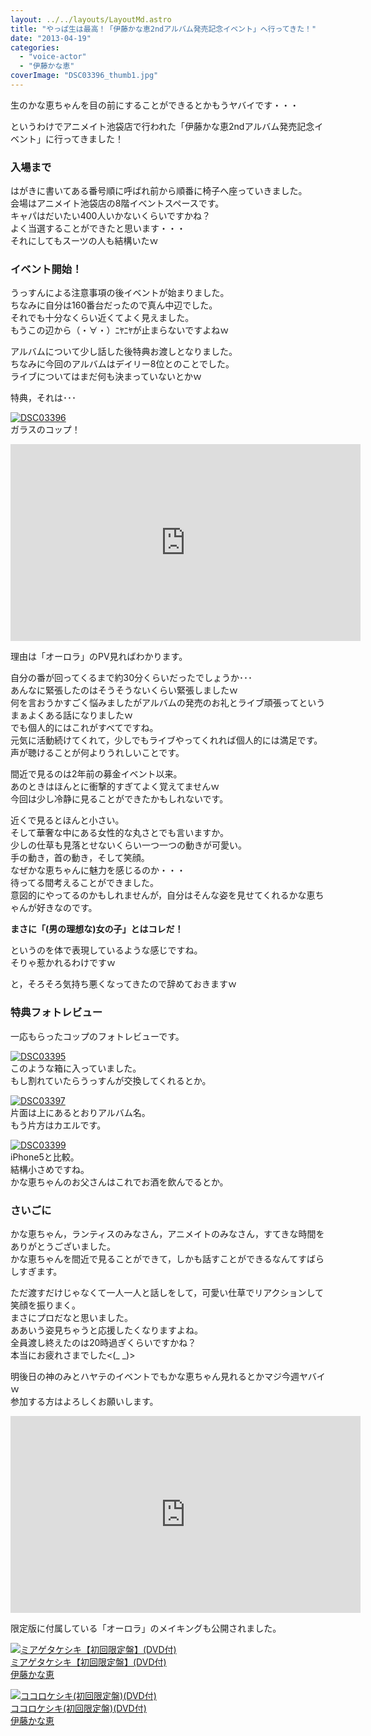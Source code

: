```yaml
---
layout: ../../layouts/LayoutMd.astro
title: "やっぱ生は最高！「伊藤かな恵2ndアルバム発売記念イベント」へ行ってきた！"
date: "2013-04-19"
categories: 
  - "voice-actor"
  - "伊藤かな恵"
coverImage: "DSC03396_thumb1.jpg"
---
```


生のかな恵ちゃんを目の前にすることができるとかもうヤバイです・・・

というわけでアニメイト池袋店で行われた「伊藤かな恵2ndアルバム発売記念イベント」に行ってきました！

### 入場まで

はがきに書いてある番号順に呼ばれ前から順番に椅子へ座っていきました。  
会場はアニメイト池袋店の8階イベントスペースです。  
キャパはだいたい400人いかないくらいですかね？  
よく当選することができたと思います・・・  
それにしてもスーツの人も結構いたｗ

### イベント開始！

うっすんによる注意事項の後イベントが始まりました。  
ちなみに自分は160番台だったので真ん中辺でした。  
それでも十分なくらい近くてよく見えました。  
もうこの辺から（・∀・）ﾆﾔﾆﾔが止まらないですよねｗ

アルバムについて少し話した後特典お渡しとなりました。  
ちなみに今回のアルバムはデイリー8位とのことでした。  
ライブについてはまだ何も決まっていないとかｗ

特典，それは･･･

[![DSC03396](images/DSC03396_thumb.jpg "DSC03396")](//mizuka123.net/wp-content/uploads/2013/04/DSC03396.jpg)  
ガラスのコップ！

<iframe height="315" src="http://www.youtube.com/embed/9t_l8acYmBc?rel=0" frameborder="0" width="560" allowfullscreen="allowfullscreen"></iframe>

理由は「オーロラ」のPV見ればわかります。

自分の番が回ってくるまで約30分くらいだったでしょうか･･･  
あんなに緊張したのはそうそうないくらい緊張しましたｗ  
何を言おうかすごく悩みましたがアルバムの発売のお礼とライブ頑張ってというまぁよくある話になりましたｗ  
でも個人的にはこれがすべてですね。  
元気に活動続けてくれて，少しでもライブやってくれれば個人的には満足です。  
声が聴けることが何よりうれしいことです。

間近で見るのは2年前の募金イベント以来。  
あのときはほんとに衝撃的すぎてよく覚えてませんｗ  
今回は少し冷静に見ることができたかもしれないです。

近くで見るとほんと小さい。  
そして華奢な中にある女性的な丸さとでも言いますか。  
少しの仕草も見落とせないくらい一つ一つの動きが可愛い。  
手の動き，首の動き，そして笑顔。  
なぜかな恵ちゃんに魅力を感じるのか・・・  
待ってる間考えることができました。  
意図的にやってるのかもしれませんが，自分はそんな姿を見せてくれるかな恵ちゃんが好きなのです。

**まさに「(男の理想な)女の子」とはコレだ！**

というのを体で表現しているような感じですね。  
そりゃ惹かれるわけですｗ

と，そろそろ気持ち悪くなってきたので辞めておきますｗ

### 特典フォトレビュー

一応もらったコップのフォトレビューです。

[![DSC03395](images/DSC03395_thumb.jpg "DSC03395")](//mizuka123.net/wp-content/uploads/2013/04/DSC03395.jpg)  
このような箱に入っていました。  
もし割れていたらうっすんが交換してくれるとか。

[![DSC03397](images/DSC03397_thumb.jpg "DSC03397")](//mizuka123.net/wp-content/uploads/2013/04/DSC03397.jpg)  
片面は上にあるとおりアルバム名。  
もう片方はカエルです。

[![DSC03399](images/DSC03399_thumb.jpg "DSC03399")](//mizuka123.net/wp-content/uploads/2013/04/DSC03399.jpg)  
iPhone5と比較。  
結構小さめですね。  
かな恵ちゃんのお父さんはこれでお酒を飲んでるとか。

### さいごに

かな恵ちゃん，ランティスのみなさん，アニメイトのみなさん，すてきな時間をありがとうございました。  
かな恵ちゃんを間近で見ることができて，しかも話すことができるなんてすばらしすぎます。

ただ渡すだけじゃなくて一人一人と話しをして，可愛い仕草でリアクションして笑顔を振りまく。  
まさにプロだなと思いました。  
ああいう姿見ちゃうと応援したくなりますよね。  
全員渡し終えたのは20時過ぎくらいですかね？  
本当にお疲れさまでした<(\_ \_)>

明後日の神のみとハヤテのイベントでもかな恵ちゃん見れるとかマジ今週ヤバイｗ  
参加する方はよろしくお願いします。

<iframe height="315" src="http://www.youtube.com/embed/rFmtL9La0HQ?rel=0" frameborder="0" width="560" allowfullscreen="allowfullscreen"></iframe>

限定版に付属している「オーロラ」のメイキングも公開されました。

[![ミアゲタケシキ【初回限定盤】(DVD付)](images/41fTZ7UpCbL._SL160_.jpg)  
ミアゲタケシキ【初回限定盤】(DVD付)  
伊藤かな恵](https://www.amazon.co.jp/exec/obidos/ASIN/B00B27Q0RM/mizuka123-22/ref=nosim)

  

[![ココロケシキ(初回限定盤)(DVD付)](images/51LuGSn5j6L._SL160_.jpg)  
ココロケシキ(初回限定盤)(DVD付)  
伊藤かな恵](https://www.amazon.co.jp/exec/obidos/ASIN/B005NJXCI0/mizuka123-22/ref=nosim)
